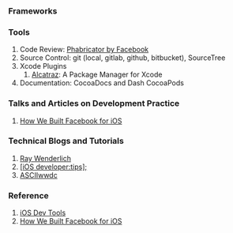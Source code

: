 ### Frameworks

### Tools
1. Code Review: [Phabricator by Facebook](http://phabricator.org/)
2. Source Control: git (local, gitlab, github, bitbucket), SourceTree
3. Xcode Plugins
    1. [Alcatraz](http://mneorr.github.io/Alcatraz/): A Package Manager for Xcode 
4. Documentation: CocoaDocs and Dash
CocoaPods

### Talks and Articles on Development Practice
1. [How We Built Facebook for iOS](http://www.youtube.com/watch?v=I5RqcYzrY4Y)

### Technical Blogs and Tutorials
1. [Ray Wenderlich](http://www.raywenderlich.com/)
1. [[iOS developer:tips];](iosdevelopertips.com)
1. [ASCIIwwdc](http://asciiwwdc.com/)


### Reference
1. [iOS Dev Tools](http://ios.devtools.me/)
2. [How We Built Facebook for iOS](http://www.youtube.com/watch?v=I5RqcYzrY4Y)